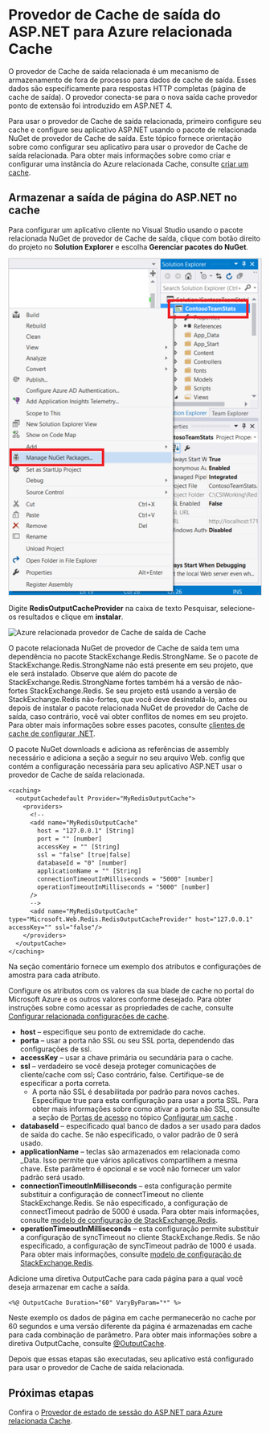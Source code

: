 <properties
    pageTitle="Provedor de Cache do cache de saída do ASP.NET"
    description="Saiba como armazenar em cache de saída de página do ASP.NET usando Cache relacionada do Azure"
    services="redis-cache"
    documentationCenter="na"
    authors="steved0x"
    manager="douge"
    editor="tysonn" />
<tags
    ms.service="cache"
    ms.devlang="na"
    ms.topic="article"
    ms.tgt_pltfrm="cache-redis"
    ms.workload="tbd"
    ms.date="09/27/2016"
    ms.author="sdanie" />

# <a name="aspnet-output-cache-provider-for-azure-redis-cache"></a>Provedor de Cache de saída do ASP.NET para Azure relacionada Cache

O provedor de Cache de saída relacionada é um mecanismo de armazenamento de fora de processo para dados de cache de saída. Esses dados são especificamente para respostas HTTP completas (página de cache de saída). O provedor conecta-se para o nova saída cache provedor ponto de extensão foi introduzido em ASP.NET 4.

Para usar o provedor de Cache de saída relacionada, primeiro configure seu cache e configure seu aplicativo ASP.NET usando o pacote de relacionada NuGet de provedor de Cache de saída. Este tópico fornece orientação sobre como configurar seu aplicativo para usar o provedor de Cache de saída relacionada. Para obter mais informações sobre como criar e configurar uma instância do Azure relacionada Cache, consulte [criar um cache](cache-dotnet-how-to-use-azure-redis-cache.md#create-a-cache).

## <a name="store-aspnet-page-output-in-the-cache"></a>Armazenar a saída de página do ASP.NET no cache

Para configurar um aplicativo cliente no Visual Studio usando o pacote relacionada NuGet de provedor de Cache de saída, clique com botão direito do projeto no **Solution Explorer** e escolha **Gerenciar pacotes do NuGet**.

![Cache relacionada Azure gerenciar pacotes do NuGet](./media/cache-aspnet-output-cache-provider/redis-cache-manage-nuget-menu.png)

Digite **RedisOutputCacheProvider** na caixa de texto Pesquisar, selecione-os resultados e clique em **instalar**.

![Azure relacionada provedor de Cache de saída de Cache](./media/cache-aspnet-output-cache-provider/redis-cache-page-output-provider.png)

O pacote relacionada NuGet de provedor de Cache de saída tem uma dependência no pacote StackExchange.Redis.StrongName. Se o pacote de StackExchange.Redis.StrongName não está presente em seu projeto, que ele será instalado. Observe que além do pacote de StackExchange.Redis.StrongName fortes também há a versão de não-fortes StackExchange.Redis. Se seu projeto está usando a versão de StackExchange.Redis não-fortes, que você deve desinstalá-lo, antes ou depois de instalar o pacote relacionada NuGet de provedor de Cache de saída, caso contrário, você vai obter conflitos de nomes em seu projeto. Para obter mais informações sobre esses pacotes, consulte [clientes de cache de configurar .NET](cache-dotnet-how-to-use-azure-redis-cache.md#configure-the-cache-clients).

O pacote NuGet downloads e adiciona as referências de assembly necessário e adiciona a seção a seguir no seu arquivo Web. config que contém a configuração necessária para seu aplicativo ASP.NET usar o provedor de Cache de saída relacionada.

    <caching>
      <outputCachedefault Provider="MyRedisOutputCache">
        <providers>
          <!--
          <add name="MyRedisOutputCache"
            host = "127.0.0.1" [String]
            port = "" [number]
            accessKey = "" [String]
            ssl = "false" [true|false]
            databaseId = "0" [number]
            applicationName = "" [String]
            connectionTimeoutInMilliseconds = "5000" [number]
            operationTimeoutInMilliseconds = "5000" [number]
          />
          -->
          <add name="MyRedisOutputCache" type="Microsoft.Web.Redis.RedisOutputCacheProvider" host="127.0.0.1" accessKey="" ssl="false"/>
        </providers>
      </outputCache>
    </caching>

Na seção comentário fornece um exemplo dos atributos e configurações de amostra para cada atributo.

Configure os atributos com os valores da sua blade de cache no portal do Microsoft Azure e os outros valores conforme desejado. Para obter instruções sobre como acessar as propriedades de cache, consulte [Configurar relacionada configurações de cache](cache-configure.md#configure-redis-cache-settings).

-   **host** – especifique seu ponto de extremidade do cache.
-   **porta** – usar a porta não SSL ou seu SSL porta, dependendo das configurações de ssl.
-   **accessKey** – usar a chave primária ou secundária para o cache.
-   **ssl** – verdadeiro se você deseja proteger comunicações de cliente/cache com ssl; Caso contrário, false. Certifique-se de especificar a porta correta.
    -   A porta não SSL é desabilitada por padrão para novos caches. Especifique true para esta configuração para usar a porta SSL. Para obter mais informações sobre como ativar a porta não SSL, consulte a seção de [Portas de acesso](cache-configure.md#access-ports) no tópico [Configurar um cache](cache-configure.md) .
-   **databaseId** – especificado qual banco de dados a ser usado para dados de saída do cache. Se não especificado, o valor padrão de 0 será usado.
-   **applicationName** – teclas são armazenados em relacionada como <AppName>_<SessionId>Data. Isso permite que vários aplicativos compartilhem a mesma chave. Este parâmetro é opcional e se você não fornecer um valor padrão será usado.
-   **connectionTimeoutInMilliseconds** – esta configuração permite substituir a configuração de connectTimeout no cliente StackExchange.Redis. Se não especificado, a configuração de connectTimeout padrão de 5000 é usada. Para obter mais informações, consulte [modelo de configuração de StackExchange.Redis](http://go.microsoft.com/fwlink/?LinkId=398705).
-   **operationTimeoutInMilliseconds** – esta configuração permite substituir a configuração de syncTimeout no cliente StackExchange.Redis. Se não especificado, a configuração de syncTimeout padrão de 1000 é usada. Para obter mais informações, consulte [modelo de configuração de StackExchange.Redis](http://go.microsoft.com/fwlink/?LinkId=398705).

Adicione uma diretiva OutputCache para cada página para a qual você deseja armazenar em cache a saída.

    <%@ OutputCache Duration="60" VaryByParam="*" %>

Neste exemplo os dados de página em cache permanecerão no cache por 60 segundos e uma versão diferente da página é armazenadas em cache para cada combinação de parâmetro. Para obter mais informações sobre a diretiva OutputCache, consulte [@OutputCache](http://go.microsoft.com/fwlink/?linkid=320837).

Depois que essas etapas são executadas, seu aplicativo está configurado para usar o provedor de Cache de saída relacionada.

## <a name="next-steps"></a>Próximas etapas

Confira o [Provedor de estado de sessão do ASP.NET para Azure relacionada Cache](cache-aspnet-session-state-provider.md).
